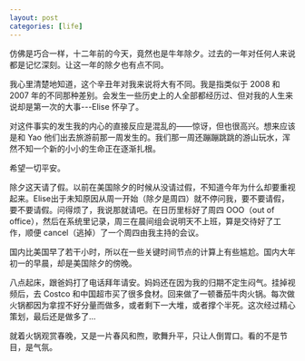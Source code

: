 ```yaml
---
layout: post
categories: [life]
---
```


仿佛是巧合一样，十二年前的今天，竟然也是牛年除夕。过去的一年对任何人来说都是记忆深刻。让这一年的除夕也有点不同。

我心里清楚地知道，这个辛丑年对我来说将大有不同。我是指类似于 2008 和 2007 年的不同那种差别。会发生一些历史上的人全部都经历过、但对我的人生来说却是第一次的大事---Elise 怀孕了。

对这件事实的发生我的内心的直接反应是混乱的——惊讶，但也很高兴。想来应该是和 Yao 他们出去旅游前那一周发生的。我们那一周还蹦蹦跳跳的游山玩水，浑然不知一个新的小小的生命正在逐渐扎根。

希望一切平安。

除夕这天请了假。以前在美国除夕的时候从没请过假，不知道今年为什么却要重视起来。Elise出于未知原因从周一开始（除夕是周四）就不停问我，要不要请假，要不要请假。问得烦了，我说那就请吧。在日历里标好了周四 OOO（out of office），然后在系统里记录，周三在晨间组会说明天不上班，算是交待好了工作，顺便 cancel（逃掉）了一个周四由我主持的会议。

国内比美国早了若干小时，所以在一些关键时间节点的计算上有些尴尬。国内大年初一的早晨，却是美国除夕的傍晚。

八点起床，跟爸妈打了电话拜年请安。妈妈还在因为我的归期不定生闷气。挂掉视频后，去 Costco 和中国超市买了很多食材。回来做了一顿番茄牛肉火锅。每次做火锅都因为拿捏不好分量而做多，或者剩下一大堆，或者撑个半死。这次经过精心策划，最后还是做多了...

就着火锅观赏春晚，又是一片春风和煦，歌舞升平，只让人倒胃口。看的不是节目，是气氛。
